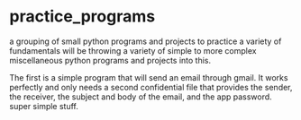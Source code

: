# practice_programs
a grouping of small python programs and projects to practice a variety of fundamentals
will be throwing a variety of simple to more complex miscellaneous python programs and projects into this.

The first is a simple program that will send an email through gmail. It works perfectly and only needs a second confidential file that provides the sender, the receiver, the subject and body of the email, and the app password. super simple stuff.
